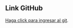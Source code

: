 ## Link GitHub


 [Haga click para ingresar al git](https://github.com/maicolnn/Nasimba.Maicol.git).
